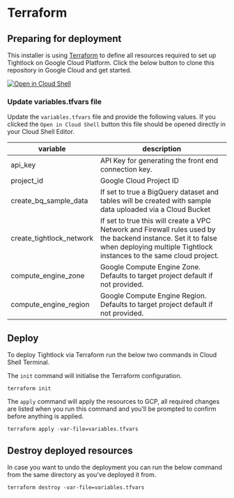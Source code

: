 # Terraform

## Preparing for deployment

This installer is using [Terraform](https://www.terraform.io) to define all resources required to set up Tightlock on Google Cloud Platform.
Click the below button to clone this repository in Google Cloud and get started.

[![Open in Cloud Shell](https://gstatic.com/cloudssh/images/open-btn.svg)](https://shell.cloud.google.com/cloudshell/editor?cloudshell_git_repo=https%3A%2F%2Fgithub.com%2Fgoogle%2FTightlock&cloudshell_git_branch=main&cloudshell_open_in_editor=installer%2Fgcp%2Fvariables.tfvars)

### Update variables.tfvars file

Update the `variables.tfvars` file and provide the following values. If you clicked the `Open in Cloud Shell` button this file should be opened directly in your Cloud Shell Editor.

| variable                 | description                                                                                               |
| ---------------------    | --------------------------------------------------------------------------------------------------------- |
| api_key                  | API Key for generating the front end connection key.                                                      |
| project_id               | Google Cloud Project ID                                                      |
| create_bq_sample_data    | If set to true a BigQuery dataset and tables will be created with sample data uploaded via a Cloud Bucket |
| create_tightlock_network | If set to true this will create a VPC Network and Firewall rules used by the backend instance. Set it to false when deploying multiple Tightlock instances to the same cloud project. |
| compute_engine_zone      | Google Compute Engine Zone. Defaults to target project default if not provided.   |
| compute_engine_region    | Google Compute Engine Region. Defaults to target project default if not provided. |

## Deploy

To deploy Tightlock via Terraform run the below two commands in Cloud Shell Terminal.

The `init` command will initialise the Terraform configuration.

```shell
terraform init
```

The `apply` command will apply the resources to GCP, all required changes are listed when you run this command and you'll be prompted to confirm before anything is applied.

```shell
terraform apply -var-file=variables.tfvars
```

## Destroy deployed resources

In case you want to undo the deployment you can run the below command from the same directory as you've deployed it from.

```shell
terraform destroy -var-file=variables.tfvars
```
